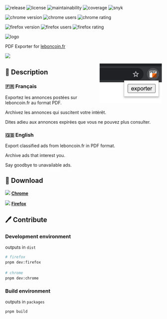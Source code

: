 ![release](https://img.shields.io/github/v/release/bamdadsabbagh/leboncoin-pdf-ext)
![license](https://img.shields.io/github/license/bamdadsabbagh/leboncoin-pdf-ext)
![maintainability](https://img.shields.io/codeclimate/maintainability/bamdadsabbagh/leboncoin-pdf-ext)
![coverage](https://img.shields.io/codeclimate/coverage/bamdadsabbagh/leboncoin-pdf-ext)
![snyk](https://img.shields.io/snyk/vulnerabilities/github/bamdadsabbagh/leboncoin-pdf-ext)

![chrome version](https://img.shields.io/chrome-web-store/v/mifkoblilhehppoemadbhopbbijpifcj?label=chrome)
![chrome users](https://img.shields.io/chrome-web-store/users/mifkoblilhehppoemadbhopbbijpifcj)
![chrome rating](https://img.shields.io/chrome-web-store/stars/mifkoblilhehppoemadbhopbbijpifcj)

![firefox version](https://img.shields.io/amo/v/leboncoin-pdf?label=firefox)
![firefox users](https://img.shields.io/amo/users/leboncoin-pdf)
![firefox rating](https://img.shields.io/amo/stars/leboncoin-pdf?label=rating)

<img alt="logo" width="80px" src="https://raw.githubusercontent.com/bamdadsabbagh/leboncoin-pdf-ext/master/src/assets/icon.png">

PDF Exporter for <a href="https://www.leboncoin.fr/">leboncoin.fr</a>

![](https://i.imgur.com/kAdOAZ9.gif)

<img align=right width=200 src="./assets/screenshots/promo_small.jpg">

## 📖 Description

### 🇫🇷 Français

Exportez les annonces postées sur leboncoin.fr au format PDF.

Archivez les annonces qui suscitent votre intérêt.

Dites adieu aux annonces expirées que vous ne pouvez plus consulter.

### 🇬🇧 English

Export classified ads from leboncoin.fr in PDF format.

Archive ads that interest you.

Say goodbye to unavailable ads.

## 🚀 Download

<img height=30 src="https://icons.iconarchive.com/icons/cornmanthe3rd/plex/256/Internet-chrome-icon.png"> [**Chrome**](https://chrome.google.com/webstore/detail/pdf-exporter-for-leboncoi/mifkoblilhehppoemadbhopbbijpifcj)

<img height=30 src="https://icons.iconarchive.com/icons/cornmanthe3rd/plex/256/Internet-firefox-icon.png"> [**Firefox**](https://addons.mozilla.org/firefox/addon/leboncoin-pdf/)

## 🖊 Contribute

### Development environment

outputs in `dist`

```bash
# firefox
pnpm dev:firefox

# chrome
pnpm dev:chrome
```

### Build environment

outputs in `packages`

```bash
pnpm build
```
